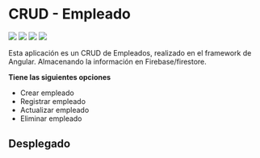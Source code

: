 # CRUD - Empleado
![](https://img.shields.io/badge/%40angular%2Fcli-v13.0.4-red) ![](https://img.shields.io/badge/%40angular%2Frouter-v13.0.0-green) ![](https://img.shields.io/badge/firebase-9.4.0-orange) ![](https://img.shields.io/badge/ngx--toastr-9.4.0-blue) 

Esta aplicación es un CRUD de Empleados, realizado en el framework de Angular. Almacenando la información en Firebase/firestore.

**Tiene las siguientes opciones**
- Crear empleado
- Registrar empleado
- Actualizar empleado
- Eliminar empleado

## Desplegado



